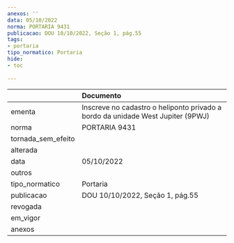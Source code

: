 ```yaml
---
anexos: ''
data: 05/10/2022
norma: PORTARIA 9431
publicacao: DOU 10/10/2022, Seção 1, pág.55
tags:
- portaria
tipo_normatico: Portaria
hide: 
- toc 
 
---
```


|                    | Documento                                                                       |
|:-------------------|:--------------------------------------------------------------------------------|
| ementa             | Inscreve no cadastro o heliponto privado a bordo da unidade West Jupiter (9PWJ) |
| norma              | PORTARIA 9431                                                                   |
| tornada_sem_efeito |                                                                                 |
| alterada           |                                                                                 |
| data               | 05/10/2022                                                                      |
| outros             |                                                                                 |
| tipo_normatico     | Portaria                                                                        |
| publicacao         | DOU 10/10/2022, Seção 1, pág.55                                                 |
| revogada           |                                                                                 |
| em_vigor           |                                                                                 |
| anexos             |                                                                                 |